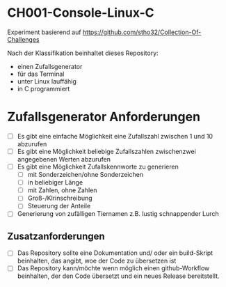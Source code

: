 # CH001-Console-Linux-C
Experiment basierend auf https://github.com/stho32/Collection-Of-Challenges

Nach der Klassifikation beinhaltet dieses Repository:
- einen Zufallsgenerator
- für das Terminal
- unter Linux lauffähig
- in C programmiert


# Zufallsgenerator Anforderungen

- [ ] Es gibt eine einfache Möglichkeit eine Zufallszahl zwischen 1 und 10 abzurufen
- [ ] Es gibt eine Möglichkeit beliebige Zufallszahlen zwischenzwei angegebenen Werten abzurufen
- [ ] Es gibt eine Möglichkeit Zufallskennworte zu generieren
  - [ ] mit Sonderzeichen/ohne Sonderzeichen
  - [ ] in beliebiger Länge
  - [ ] mit Zahlen, ohne Zahlen
  - [ ] Groß-/Klrinschreibung
  - [ ] Steuerung der Anteile
- [ ] Generierung von zufälligen Tiernamen z.B. lustig schnappender Lurch

## Zusatzanforderungen

- [ ] Das Repository sollte eine Dokumentation und/ oder ein build-Skript beinhalten, das angibt, woe der Code zu übersetzen ist
- [ ] Das Repository kann/möchte wenn möglich einen github-Workflow beinhalten, der den Code übersetzt und ein neues Release bereitstellt.
